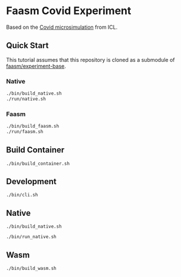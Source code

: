 # Faasm Covid Experiment

Based on the [Covid microsimulation](https://github.com/mrc-ide/covid-sim) from
ICL. 

## Quick Start

This tutorial assumes that this repository is cloned as a submodule of
[faasm/experiment-base](https://github.com/faasm/experiment-base).

### Native

```bash
./bin/build_native.sh
./run/native.sh
```

### Faasm

```bash
./bin/build_faasm.sh
./run/faasm.sh
```

## Build Container

```
./bin/build_container.sh
```

## Development

```
./bin/cli.sh
```

## Native

```
./bin/build_native.sh

./bin/run_native.sh
```

## Wasm

```
./bin/build_wasm.sh
```

